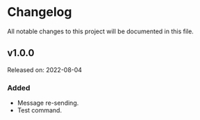 # Changelog
All notable changes to this project will be documented in this file.

## v1.0.0
Released on: 2022-08-04
### Added
- Message re-sending.
- Test command.
